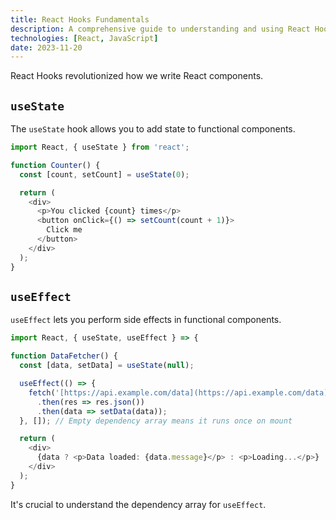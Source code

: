 ```yaml
---
title: React Hooks Fundamentals
description: A comprehensive guide to understanding and using React Hooks like useState, useEffect, and useRef.
technologies: [React, JavaScript]
date: 2023-11-20
---
```


React Hooks revolutionized how we write React components.

## `useState`

The `useState` hook allows you to add state to functional components.

```javascript
import React, { useState } from 'react';

function Counter() {
  const [count, setCount] = useState(0);

  return (
    <div>
      <p>You clicked {count} times</p>
      <button onClick={() => setCount(count + 1)}>
        Click me
      </button>
    </div>
  );
}
```

## `useEffect`

`useEffect` lets you perform side effects in functional components.

```javascript
import React, { useState, useEffect } => {

function DataFetcher() {
  const [data, setData] = useState(null);

  useEffect(() => {
    fetch('[https://api.example.com/data](https://api.example.com/data)')
      .then(res => res.json())
      .then(data => setData(data));
  }, []); // Empty dependency array means it runs once on mount

  return (
    <div>
      {data ? <p>Data loaded: {data.message}</p> : <p>Loading...</p>}
    </div>
  );
}
```

It's crucial to understand the dependency array for `useEffect`.
